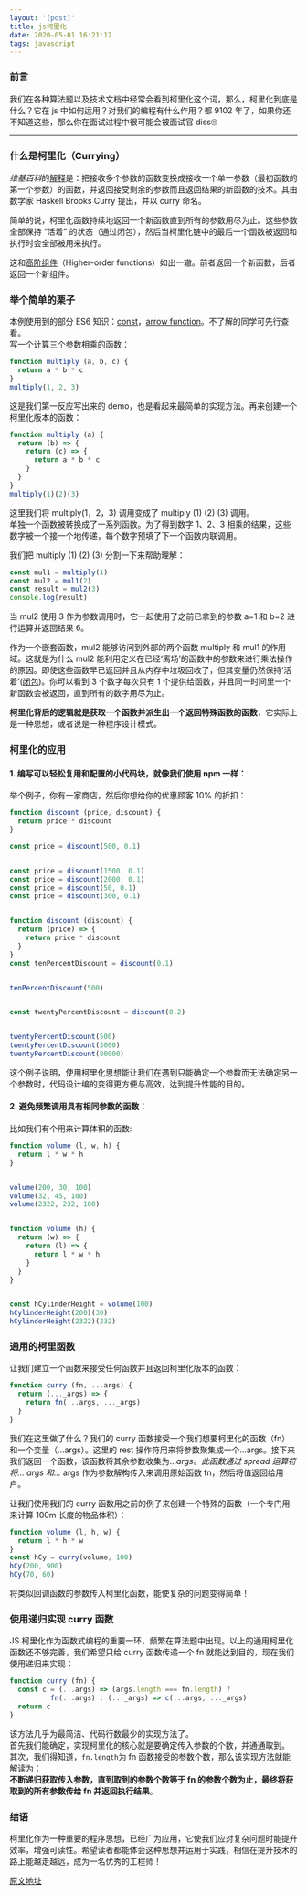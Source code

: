 ```yaml
---
layout: '[post]'
title: js柯里化
date: 2020-05-01 16:21:12
tags: javascript
---
```

### 前言

我们在各种算法题以及技术文档中经常会看到柯里化这个词，那么，柯里化到底是什么？它在 js 中如何运用？对我们的编程有什么作用？都 9102 年了，如果你还不知道这些，那么你在面试过程中很可能会被面试官 diss🙄
<!-- more -->
* * *

### 什么是柯里化（Currying）

*维基百科*的[解释](https://links.jianshu.com/go?to=https%3A%2F%2Fzh.wikipedia.org%2Fwiki%2F%25E6%259F%25AF%25E9%2587%258C%25E5%258C%2596)是：把接收多个参数的函数变换成接收一个单一参数（最初函数的第一个参数）的函数，并返回接受剩余的参数而且返回结果的新函数的技术。其由数学家 Haskell Brooks Curry 提出，并以 curry 命名。

简单的说，柯里化函数持续地返回一个新函数直到所有的参数用尽为止。这些参数全部保持 “活着” 的状态（通过闭包），然后当柯里化链中的最后一个函数被返回和执行时会全部被用来执行。

这和[高阶组件](https://links.jianshu.com/go?to=https%3A%2F%2Freact.docschina.org%2Fdocs%2Fhigher-order-components.html)（Higher-order functions）如出一辙。前者返回一个新函数，后者返回一个新组件。

### 举个简单的栗子

本例使用到的部分 ES6 知识：[const](https://links.jianshu.com/go?to=http%3A%2F%2Fes6.ruanyifeng.com%2F%23docs%2Flet)，[arrow function](https://links.jianshu.com/go?to=http%3A%2F%2Fes6.ruanyifeng.com%2F%23docs%2Ffunction)。不了解的同学可先行查看。  
写一个计算三个参数相乘的函数：

```js
function multiply (a, b, c) {
  return a * b * c
}
multiply(1, 2, 3)
```

这是我们第一反应写出来的 demo，也是看起来最简单的实现方法。再来创建一个柯里化版本的函数：

```js
function multiply (a) {
  return (b) => {
    return (c) => {
      return a * b * c
    }
  }
}
multiply(1)(2)(3)
```

这里我们将 multiply(1，2，3) 调用变成了 multiply (1) (2) (3) 调用。  
单独一个函数被转换成了一系列函数。为了得到数字 1、2、3 相乘的结果，这些数字被一个接一个地传递，每个数字预填了下一个函数内联调用。

我们把 multiply (1) (2) (3) 分割一下来帮助理解：

```js
const mul1 = multiply(1)
const mul2 = mul1(2)
const result = mul2(3)
console.log(result)
```

当 mul2 使用 3 作为参数调用时，它一起使用了之前已拿到的参数 a=1 和 b=2 进行运算并返回结果 6。

作为一个嵌套函数，mul2 能够访问到外部的两个函数 multiply 和 mul1 的作用域。这就是为什么 mul2 能利用定义在已经‘离场’的函数中的参数来进行乘法操作的原因。即使这些函数早已返回并且从内存中垃圾回收了，但其变量仍然保持‘活着’([闭包](https://links.jianshu.com/go?to=https%3A%2F%2Fwww.liaoxuefeng.com%2Fwiki%2F001434446689867b27157e896e74d51a89c25cc8b43bdb3000%2F00143449934543461c9d5dfeeb848f5b72bd012e1113d15000))。你可以看到 3 个数字每次只有 1 个提供给函数，并且同一时间里一个新函数会被返回，直到所有的数字用尽为止。

**柯里化背后的逻辑就是获取一个函数并派生出一个返回特殊函数的函数**，它实际上是一种思想，或者说是一种程序设计模式。

### 柯里化的应用

#### 1. 编写可以轻松复用和配置的小代码块，就像我们使用 npm 一样：

举个例子，你有一家商店，然后你想给你的优惠顾客 10% 的折扣：

```js
function discount (price, discount) {
  return price * discount
}

const price = discount(500, 0.1) 


const price = discount(1500, 0.1) 
const price = discount(2000, 0.1) 
const price = discount(50, 0.1) 
const price = discount(300, 0.1) 


function discount (discount) {
  return (price) => {
    return price * discount
  }
}
const tenPercentDiscount = discount(0.1)


tenPercentDiscount(500) 


const twentyPercentDiscount = discount(0.2)


twentyPercentDiscount(500) 
twentyPercentDiscount(3000) 
twentyPercentDiscount(80000)
```

这个例子说明，使用柯里化思想能让我们在遇到只能确定一个参数而无法确定另一个参数时，代码设计编的变得更方便与高效，达到提升性能的目的。

#### 2. 避免频繁调用具有相同参数的函数：

比如我们有个用来计算体积的函数:

```js
function volume (l, w, h) {
  return l * w * h
}


volume(200, 30, 100) 
volume(32, 45, 100) 
volume(2322, 232, 100) 


function volume (h) {
  return (w) => {
    return (l) => {
      return l * w * h
    }
  }
}


const hCylinderHeight = volume(100)
hCylinderHeight(200)(30) 
hCylinderHeight(2322)(232)
```

### 通用的柯里函数

让我们建立一个函数来接受任何函数并且返回柯里化版本的函数：

```js
function curry (fn, ...args) {
  return (..._args) => {
    return fn(...args, ..._args)
  }
}
```

我们在这里做了什么？我们的 curry 函数接受一个我们想要柯里化的函数（fn）和一个变量（...args）。这里的 rest 操作符用来将参数聚集成一个...args。接下来我们返回一个函数，该函数将其余参数收集为..._args。此函数通过 spread 运算符将... args 和..._ args 作为参数解构传入来调用原始函数 fn，然后将值返回给用户。

让我们使用我们的 curry 函数用之前的例子来创建一个特殊的函数（一个专门用来计算 100m 长度的物品体积）：

```js
function volume (l, h, w) {
  return l * h * w
}
const hCy = curry(volume, 100)
hCy(200, 900) 
hCy(70, 60)
```

将类似回调函数的参数传入柯里化函数，能使复杂的问题变得简单！

### 使用递归实现 curry 函数

JS 柯里化作为函数式编程的重要一环，频繁在算法题中出现。以上的通用柯里化函数还不够完善，我们希望只给 curry 函数传递一个 fn 就能达到目的，现在我们使用递归来实现：

```js
function curry (fn) {
  const c = (...args) => (args.length === fn.length) ?
          fn(...args) : (..._args) => c(...args, ..._args)
  return c
}
```

该方法几乎为最简洁、代码行数最少的实现方法了。  
首先我们能确定，实现柯里化的核心就是要确定传入参数的个数，并通通取到。  
其次，我们得知道，`fn.length`为 fn 函数接受的参数个数，那么该实现方法就能解读为：  
**不断递归获取传入参数，直到取到的参数个数等于 fn 的参数个数为止，最终将获取到的所有参数传给 fn 并返回执行结果**。

### 结语

柯里化作为一种重要的程序思想，已经广为应用，它使我们应对复杂问题时能提升效率，增强可读性。希望读者都能体会这种思想并运用于实践，相信在提升技术的路上能越走越远，成为一名优秀的工程师！

[原文地址](https://www.jianshu.com/p/7fa99a4bee8b)